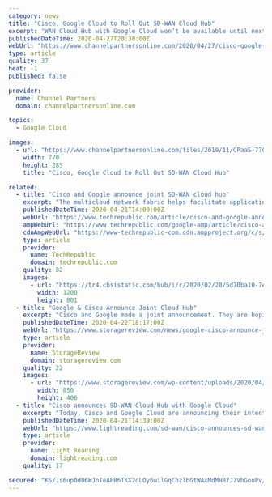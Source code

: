 ```yaml
---
category: news
title: "Cisco, Google Cloud to Roll Out SD-WAN Cloud Hub"
excerpt: "WAN Cloud Hub with Google Cloud won’t be available until next year. But there is good news for channel partners, who will play a key role in distribution and deployment. They can launch and support customers’ coronavirus-fueled SD-WAN and cloud deployments now with the capability in mind."
publishedDateTime: 2020-04-27T20:30:00Z
webUrl: "https://www.channelpartnersonline.com/2020/04/27/cisco-google-cloud-to-roll-out-sd-wan-cloud-hub/"
type: article
quality: 37
heat: -1
published: false

provider:
  name: Channel Partners
  domain: channelpartnersonline.com

topics:
  - Google Cloud

images:
  - url: "https://www.channelpartnersonline.com/files/2019/11/CPaaS-770x285.jpg"
    width: 770
    height: 285
    title: "Cisco, Google Cloud to Roll Out SD-WAN Cloud Hub"

related:
  - title: "Cisco and Google announce joint SD-WAN cloud hub"
    excerpt: "The multicloud network fabric helps facilitate application use across the enterprise and improve customer experience. Cisco and Google announced on Tuesday the release of its industry-first SD-WAN cloud hub. The application-focused multicloud networking fabric will guarantee applications and networks have shared service-level agreement settings ..."
    publishedDateTime: 2020-04-21T14:00:00Z
    webUrl: "https://www.techrepublic.com/article/cisco-and-google-announce-joint-sd-wan-cloud-hub/"
    ampWebUrl: "https://www.techrepublic.com/google-amp/article/cisco-and-google-announce-joint-sd-wan-cloud-hub/"
    cdnAmpWebUrl: "https://www-techrepublic-com.cdn.ampproject.org/c/s/www.techrepublic.com/google-amp/article/cisco-and-google-announce-joint-sd-wan-cloud-hub/"
    type: article
    provider:
      name: TechRepublic
      domain: techrepublic.com
    quality: 82
    images:
      - url: "https://tr4.cbsistatic.com/hub/i/r/2020/02/28/5d70ba10-7e3a-4376-be18-e1ab8a6a6fab/resize/1200x/e0fad44feb704990a94da5b15f28c698/istock-1140300211.jpg"
        width: 1200
        height: 801
  - title: "Google & Cisco Announce Joint Cloud Hub"
    excerpt: "Cisco and Google made a joint announcement. They are hoping to release a turnkey networking solution that currently has the very long name of: Cisco SD-WAN (Software Defined-Wide Area Network) Cloud Hub with Google Cloud. Google is hopeful they’ll be able to release it sometime in the first half of 2021. With a target date that vague ..."
    publishedDateTime: 2020-04-22T18:17:00Z
    webUrl: "https://www.storagereview.com/news/google-cisco-announce-joint-cloud-hub"
    type: article
    provider:
      name: StorageReview
      domain: storagereview.com
    quality: 22
    images:
      - url: "https://www.storagereview.com/wp-content/uploads/2020/04/StorageReview-GCP_Cisco_WAN_850px.png"
        width: 850
        height: 406
  - title: "Cisco announces SD-WAN Cloud Hub with Google Cloud"
    excerpt: "Today, Cisco and Google Cloud are announcing their intent to develop the industry’s first application-centric multi-cloud networking fabric. This automated solution will ensure that applications and enterprise networks will be able to share service-level agreement settings, security policy, and compliance data, to provide predictable ..."
    publishedDateTime: 2020-04-21T14:39:00Z
    webUrl: "https://www.lightreading.com/sd-wan/cisco-announces-sd-wan-cloud-hub-with-google-cloud/d/d-id/759039"
    type: article
    provider:
      name: Light Reading
      domain: lightreading.com
    quality: 17

secured: "KS/ls6up0dO6WJnTeAPR6TKX2oLOy6wilGqCbzlbGtWAxMdMHR7J7VhGouPv/0FLL1ckmjVyak25QM/1U8lu4cBDLrDceprrnTpWegPXEsm76j9itzdUYH9qtux3728wNSKz3Y8KGFpLFbm8xpbAglwrgxsrclncJkJXaicZcxpkcXsRFkFU1IT/EhY+Xcj2elZLwJWmxfB6w7BMF7UTUaZcv5dwZlfJBv4N8JmiSqk89UI0suQSFRrT2PtM0zq/bVnek3wAt/EnFIkxSOY+y/99S1df4gnzTkk1qwDKNe02QYxZF7CJFkj0drkY7OAR;XiWjHaKdf2vtGlfnSo8RrQ=="
---
```


